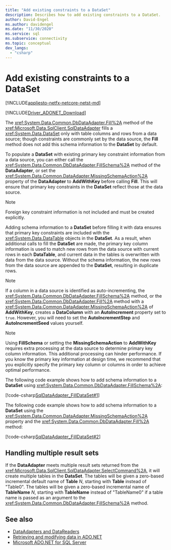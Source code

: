 ```yaml
---
title: "Add existing constraints to a DataSet"
description: Describes how to add existing constraints to a DataSet.
author: David-Engel
ms.author: davidengel
ms.date: "11/30/2020"
ms.service: sql
ms.subservice: connectivity
ms.topic: conceptual
dev_langs:
  - "csharp"
---
```

# Add existing constraints to a DataSet

[!INCLUDE[appliesto-netfx-netcore-netst-md](../../includes/appliesto-netfx-netcore-netst-md.md)]

[!INCLUDE[Driver_ADONET_Download](../../includes/driver_adonet_download.md)]

The <xref:System.Data.Common.DbDataAdapter.Fill%2A> method of the <xref:Microsoft.Data.SqlClient.SqlDataAdapter> fills a <xref:System.Data.DataSet> only with table columns and rows from a data source; though constraints are commonly set by the data source, the **Fill** method does not add this schema information to the **DataSet** by default.

To populate a **DataSet** with existing primary key constraint information from a data source, you can either call the <xref:System.Data.Common.DbDataAdapter.FillSchema%2A> method of the **DataAdapter**, or set the <xref:System.Data.Common.DataAdapter.MissingSchemaAction%2A> property of the **DataAdapter** to **AddWithKey** before calling **Fill**. This will ensure that primary key constraints in the **DataSet** reflect those at the data source.

> [!NOTE]
> Foreign key constraint information is not included and must be created explicitly.

Adding schema information to a **DataSet** before filling it with data ensures that primary key constraints are included with the <xref:System.Data.DataTable> objects in the **DataSet**. As a result, when additional calls to fill the **DataSet** are made, the primary key column information is used to match new rows from the data source with current rows in each **DataTable**, and current data in the tables is overwritten with data from the data source. Without the schema information, the new rows from the data source are appended to the **DataSet**, resulting in duplicate rows.

> [!NOTE]
> If a column in a data source is identified as auto-incrementing, the <xref:System.Data.Common.DbDataAdapter.FillSchema%2A> method, or the <xref:System.Data.Common.DbDataAdapter.Fill%2A> method with a <xref:System.Data.Common.DataAdapter.MissingSchemaAction%2A> of **AddWithKey**, creates a **DataColumn** with an **AutoIncrement** property set to `true`. However, you will need to set the **AutoIncrementStep** and **AutoIncrementSeed** values yourself.

> [!NOTE]
> Using **FillSchema** or setting the **MissingSchemaAction** to **AddWithKey** requires extra processing at the data source to determine primary key column information. This additional processing can hinder performance. If you know the primary key information at design time, we recommend that you explicitly specify the primary key column or columns in order to achieve optimal performance.

The following code example shows how to add schema information to a **DataSet** using <xref:System.Data.Common.DbDataAdapter.FillSchema%2A>:

[!code-csharp[SqlDataAdapter_FillDataSet#1](~/../sqlclient/doc/samples/SqlDataAdapter_FillDataSet.cs#1)]

The following code example shows how to add schema information to a **DataSet** using the <xref:System.Data.Common.DataAdapter.MissingSchemaAction%2A> property and the <xref:System.Data.Common.DbDataAdapter.Fill%2A> method:

[!code-csharp[SqlDataAdapter_FillDataSet#2](~/../sqlclient/doc/samples/SqlDataAdapter_FillDataSet.cs#2)]

## Handling multiple result sets

If the **DataAdapter** meets multiple result sets returned from the <xref:Microsoft.Data.SqlClient.SqlDataAdapter.SelectCommand%2A>, it will create multiple tables in the **DataSet**. The tables will be given a zero-based incremental default name of **Table** *N*, starting with **Table** instead of "Table0". The tables will be given a zero-based incremental name of **TableName** *N*, starting with **TableName** instead of "TableName0" if a table name is passed as an argument to the <xref:System.Data.Common.DbDataAdapter.FillSchema%2A> method.

## See also

- [DataAdapters and DataReaders](dataadapters-datareaders.md)
- [Retrieving and modifying data in ADO.NET](retrieving-modifying-data.md)
- [Microsoft ADO.NET for SQL Server](microsoft-ado-net-sql-server.md)
